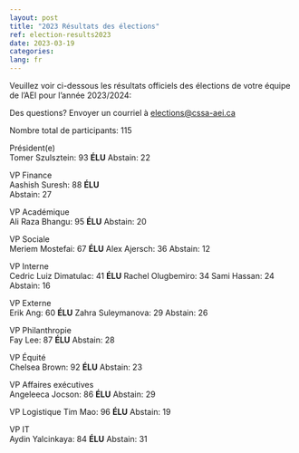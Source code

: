 ```yaml
---
layout: post
title: "2023 Résultats des élections"
ref: election-results2023
date: 2023-03-19
categories:
lang: fr
---
```


Veuillez voir ci-dessous les résultats officiels des élections de votre équipe de l’AEI pour l’année 2023/2024:

Des questions? Envoyer un courriel à [elections@cssa-aei.ca](mailto:elections@cssa-aei.ca)

Nombre total de participants: 115

Président(e)   
Tomer Szulsztein: 93 **ÉLU** 
Abstain: 22

VP Finance   
Aashish Suresh: 88 **ÉLU**  
Abstain: 27

VP Académique   
Ali Raza Bhangu: 95 **ÉLU** 
Abstain: 20

VP Sociale   
Meriem Mostefai: 67 **ÉLU** 
Alex Ajersch: 36 
Abstain: 12

VP Interne   
Cedric Luiz Dimatulac: 41 **ÉLU** 
Rachel Olugbemiro: 34 
Sami Hassan: 24 
Abstain: 16

VP Externe   
Erik Ang: 60 **ÉLU** 
Zahra Suleymanova: 29 
Abstain: 26

VP Philanthropie   
Fay Lee: 87 **ÉLU** 
Abstain: 28

VP Équité   
Chelsea Brown: 92 **ÉLU** 
Abstain: 23

VP Affaires exécutives   
Angeleeca Jocson: 86 **ÉLU** 
Abstain: 29

VP Logistique 
Tim Mao: 96 **ÉLU** 
Abstain: 19

VP IT   
Aydin Yalcinkaya: 84 **ÉLU** 
Abstain: 31